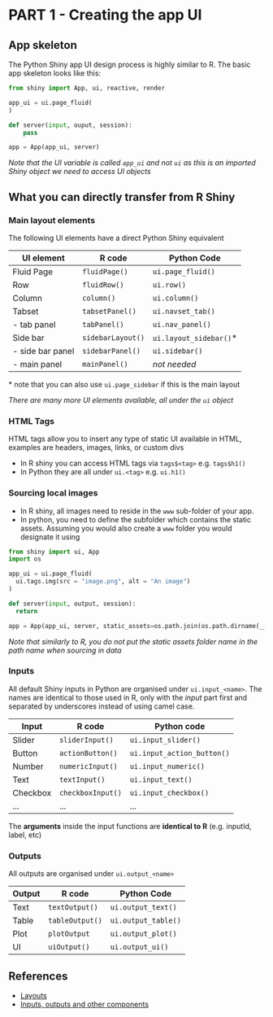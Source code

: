 # PART 1 - Creating the app UI

## App skeleton

The Python Shiny app UI design process is highly similar to R. The basic app
skeleton looks like this:

```python
from shiny import App, ui, reactive, render

app_ui = ui.page_fluid(
)

def server(input, ouput, session):
    pass

app = App(app_ui, server)
```

_Note that the UI variable is called `app_ui` and not `ui` as this is an
imported Shiny object we need to access UI objects_

## What you can directly transfer from R Shiny

### Main layout elements

The following UI elements have a direct Python Shiny equivalent

| UI element       | R code            | Python Code            |
| ---------------- | ----------------- | ---------------------- |
| Fluid Page       | `fluidPage()`     | `ui.page_fluid()`      |
| Row              | `fluidRow()`      | `ui.row()`             |
| Column           | `column()`        | `ui.column()`          |
| Tabset           | `tabsetPanel()`   | `ui.navset_tab()`      |
| - tab panel      | `tabPanel()`      | `ui.nav_panel()`       |
| Side bar         | `sidebarLayout()` | `ui.layout_sidebar()`* |
| - side bar panel | `sidebarPanel()`  | `ui.sidebar()`         |
| - main panel     | `mainPanel()`     | _not needed_           |

\* note that you can also use `ui.page_sidebar` if this is the main layout

_There are many more UI elements available, all under the `ui` object_

### HTML Tags

HTML tags allow you to insert any type of static UI available in HTML, examples
are headers, images, links, or custom divs

- In R shiny you can access HTML tags via `tags$<tag>` e.g. `tags$h1()`
- In Python they are all under `ui.<tag>` e.g. `ui.h1()`

### Sourcing local images

- In R shiny, all images need to reside in the `www` sub-folder of your app.
- In python, you need to define the subfolder which contains the static assets.
  Assuming you would also create a `www` folder you would designate it using

```python
from shiny import ui, App
import os

app_ui = ui.page_fluid(
  ui.tags.img(src = "image.png", alt = "An image")
)

def server(input, output, session):
  return

app = App(app_ui, server, static_assets=os.path.join(os.path.dirname(__file__), "www"))
```

_Note that similarly to R, you do not put the static assets folder name in the
path name when sourcing in data_

### Inputs

All default Shiny inputs in Python are organised under `ui.input_<name>`. The
names are identical to those used in R, only with the _input_ part first and
separated by underscores instead of using camel case.

| Input    | R code            | Python code                |
| -------- | ----------------- | -------------------------- |
| Slider   | `sliderInput()`   | `ui.input_slider()`        |
| Button   | `actionButton()`  | `ui.input_action_button()` |
| Number   | `numericInput()`  | `ui.input_numeric()`       |
| Text     | `textInput()`     | `ui.input_text()`          |
| Checkbox | `checkboxInput()` | `ui.input_checkbox()`      |
| ...      | ...               | ...                        |

The **arguments** inside the input functions are **identical to R** (e.g.
inputId, label, etc)

### Outputs

All outputs are organised under `ui.output_<name>`

| Output | R code          | Python Code         |
| ------ | --------------- | ------------------- |
| Text   | `textOutput()`  | `ui.output_text()`  |
| Table  | `tableOutput()` | `ui.output_table()` |
| Plot   | `plotOutput`    | `ui.output_plot()`  |
| UI     | `uiOutput()`    | `ui.output_ui()`    |

## References

- [Layouts](https://shiny.posit.co/py/layouts/)
- [Inputs, outputs and other components](https://shiny.posit.co/py/components/)
